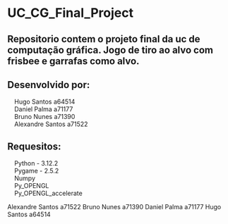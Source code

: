 # UC_CG_Final_Project

## Repositorio contem o projeto final da uc de computação gráfica. Jogo de tiro ao alvo com frisbee e garrafas como alvo.

## Desenvolvido por:<br>
&nbsp;&nbsp;&nbsp;&nbsp;Hugo Santos a64514<br>
&nbsp;&nbsp;&nbsp;&nbsp;Daniel Palma a71177<br>
&nbsp;&nbsp;&nbsp;&nbsp;Bruno Nunes a71390<br>
&nbsp;&nbsp;&nbsp;&nbsp;Alexandre Santos a71522<br>

## Requesitos:<br>
&nbsp;&nbsp;&nbsp;&nbsp;Python - 3.12.2<br> 
&nbsp;&nbsp;&nbsp;&nbsp;Pygame - 2.5.2<br>
&nbsp;&nbsp;&nbsp;&nbsp;Numpy<br>
&nbsp;&nbsp;&nbsp;&nbsp;Py_OPENGL<br>
&nbsp;&nbsp;&nbsp;&nbsp;Py_OPENGL_accelerate<br>

Alexandre Santos a71522
Bruno Nunes a71390
Daniel Palma a71177
Hugo Santos a64514
